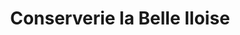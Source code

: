 ---
title: "Conserverie la Belle Iloise"
url: /la-baule-escoublac/conserverie-la-belle-iloise/
shop: Feinkost
---